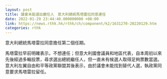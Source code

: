 ```yaml
---
layout: post
title: 議會未能選出繼任人　意大利總統馬塔雷拉同意連任
date: 2022-01-29 23:44:40.000000000 +08:00
link: https://news.rthk.hk/rthk/ch/component/k2/1631270-20220129.htm
categories: rthk
---
```


意大利總統馬塔雷拉同意擔任第二個任期。

馬塔雷拉早前明確表示，不想連任；但意大利國會議員和地區代表，自本周初以來先後經過多輪投票，尋求選出總統繼任人，但一直未有候選人取得足夠票數當選。意大利左翼自由和平等政黨聯盟其後表示，由於議會未能找到替代人選，執政黨同意要求馬塔雷拉留任。
